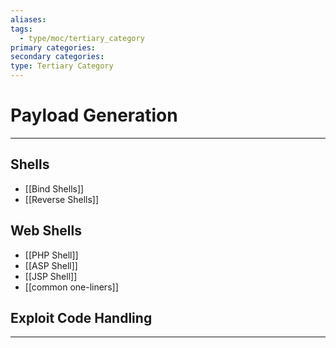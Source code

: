 ```yaml
---
aliases:
tags:
  - type/moc/tertiary_category
primary categories:
secondary categories:
type: Tertiary Category
---
```

# Payload Generation

***

## Shells 

- [[Bind Shells]]
- [[Reverse Shells]]

## Web Shells

- [[PHP Shell]]
- [[ASP Shell]]
- [[JSP Shell]]
- [[common one-liners]]

## Exploit Code Handling



***
